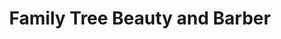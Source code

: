 ---
title: "Family Tree Beauty and Barber"
url: /gray/family-tree-beauty-and-barber/
shop: Friseur
---